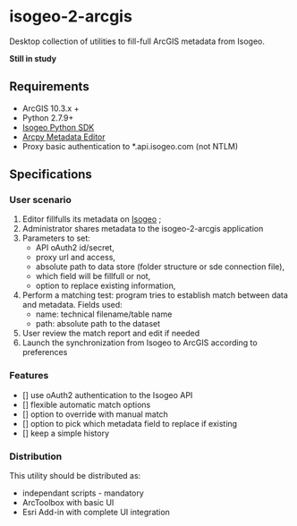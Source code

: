 # isogeo-2-arcgis

Desktop collection of utilities to fill-full ArcGIS metadata from Isogeo.

**Still in study**

## Requirements

* ArcGIS 10.3.x + 
* Python 2.7.9+
* [Isogeo Python SDK](https://github.com/Guts/isogeo-api-py-minsdk)
* [Arcpy Metadata Editor](https://github.com/ucd-cws/arcpy_metadata)
* Proxy basic authentication to *.api.isogeo.com (not NTLM)

## Specifications

### User scenario

1. Editor fillfulls its metadata on [Isogeo](https://github.com/Guts/isogeo-api-py-minsdk) ;
2. Administrator shares metadata to the isogeo-2-arcgis application
3. Parameters to set:
	* API oAuth2 id/secret,
	* proxy url and access,
	* absolute path to data store (folder structure or sde connection file),
	* which field will be fillfull or not,
	* option to replace existing information,
4. Perform a matching test: program tries to establish match between data and metadata. Fields used:
	* name: technical filename/table name
	* path: absolute path to the dataset
5. User review the match report and edit if needed
6. Launch the synchronization from Isogeo to ArcGIS according to preferences

### Features

- [] use oAuth2 authentication to the Isogeo API
- [] flexible automatic match options
- [] option to override with manual match
- [] option to pick which metadata field to replace if existing
- [] keep a simple history


### Distribution

This utility should be distributed as:

* independant scripts - mandatory
* ArcToolbox with basic UI
* Esri Add-in with complete UI integration
